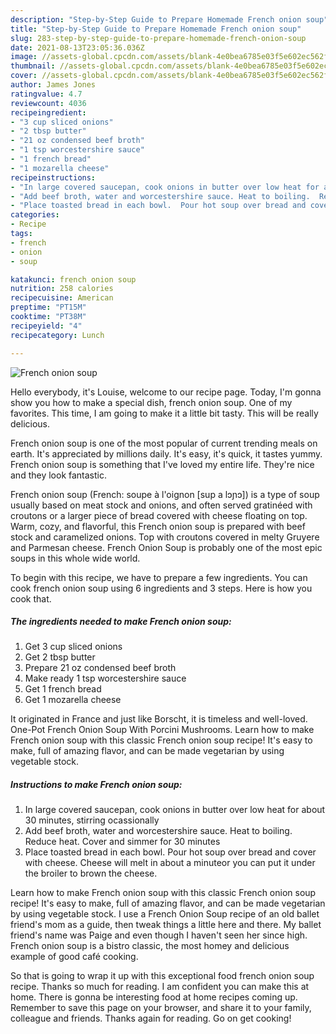 ```yaml
---
description: "Step-by-Step Guide to Prepare Homemade French onion soup"
title: "Step-by-Step Guide to Prepare Homemade French onion soup"
slug: 283-step-by-step-guide-to-prepare-homemade-french-onion-soup
date: 2021-08-13T23:05:36.036Z
image: //assets-global.cpcdn.com/assets/blank-4e0bea6785e03f5e602ec562f230caae08da540cada707380b4fe1bbebba43da.png
thumbnail: //assets-global.cpcdn.com/assets/blank-4e0bea6785e03f5e602ec562f230caae08da540cada707380b4fe1bbebba43da.png
cover: //assets-global.cpcdn.com/assets/blank-4e0bea6785e03f5e602ec562f230caae08da540cada707380b4fe1bbebba43da.png
author: James Jones
ratingvalue: 4.7
reviewcount: 4036
recipeingredient:
- "3 cup sliced onions"
- "2 tbsp butter"
- "21 oz condensed beef broth"
- "1 tsp worcestershire sauce"
- "1 french bread"
- "1 mozarella cheese"
recipeinstructions:
- "In large covered saucepan, cook onions in butter over low heat for about 30 minutes, stirring ocassionally"
- "Add beef broth, water and worcestershire sauce. Heat to boiling.  Reduce heat.  Cover and simmer for 30 minutes"
- "Place toasted bread in each bowl.  Pour hot soup over bread and cover with cheese. Cheese will melt in about a minuteor you can put it under the broiler to brown the cheese."
categories:
- Recipe
tags:
- french
- onion
- soup

katakunci: french onion soup 
nutrition: 258 calories
recipecuisine: American
preptime: "PT15M"
cooktime: "PT38M"
recipeyield: "4"
recipecategory: Lunch

---
```



![French onion soup](//assets-global.cpcdn.com/assets/blank-4e0bea6785e03f5e602ec562f230caae08da540cada707380b4fe1bbebba43da.png)

Hello everybody, it's Louise, welcome to our recipe page. Today, I'm gonna show you how to make a special dish, french onion soup. One of my favorites. This time, I am going to make it a little bit tasty. This will be really delicious.

French onion soup is one of the most popular of current trending meals on earth. It's appreciated by millions daily. It's easy, it's quick, it tastes yummy. French onion soup is something that I've loved my entire life. They're nice and they look fantastic.

French onion soup (French: soupe à l&#39;oignon [sup a lɔɲɔ]) is a type of soup usually based on meat stock and onions, and often served gratinéed with croutons or a larger piece of bread covered with cheese floating on top. Warm, cozy, and flavorful, this French onion soup is prepared with beef stock and caramelized onions. Top with croutons covered in melty Gruyere and Parmesan cheese. French Onion Soup is probably one of the most epic soups in this whole wide world.


To begin with this recipe, we have to prepare a few ingredients. You can cook french onion soup using 6 ingredients and 3 steps. Here is how you cook that.

<!--inarticleads1-->

##### The ingredients needed to make French onion soup:

1. Get 3 cup sliced onions
1. Get 2 tbsp butter
1. Prepare 21 oz condensed beef broth
1. Make ready 1 tsp worcestershire sauce
1. Get 1 french bread
1. Get 1 mozarella cheese


It originated in France and just like Borscht, it is timeless and well-loved. One-Pot French Onion Soup With Porcini Mushrooms. Learn how to make French onion soup with this classic French onion soup recipe! It&#39;s easy to make, full of amazing flavor, and can be made vegetarian by using vegetable stock. 

<!--inarticleads2-->

##### Instructions to make French onion soup:

1. In large covered saucepan, cook onions in butter over low heat for about 30 minutes, stirring ocassionally
1. Add beef broth, water and worcestershire sauce. Heat to boiling.  Reduce heat.  Cover and simmer for 30 minutes
1. Place toasted bread in each bowl.  Pour hot soup over bread and cover with cheese. Cheese will melt in about a minuteor you can put it under the broiler to brown the cheese.


Learn how to make French onion soup with this classic French onion soup recipe! It&#39;s easy to make, full of amazing flavor, and can be made vegetarian by using vegetable stock. I use a French Onion Soup recipe of an old ballet friend&#39;s mom as a guide, then tweak things a little here and there. My ballet friend&#39;s name was Paige and even though I haven&#39;t seen her since high. French onion soup is a bistro classic, the most homey and delicious example of good café cooking. 

So that is going to wrap it up with this exceptional food french onion soup recipe. Thanks so much for reading. I am confident you can make this at home. There is gonna be interesting food at home recipes coming up. Remember to save this page on your browser, and share it to your family, colleague and friends. Thanks again for reading. Go on get cooking!
